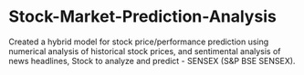 # Stock-Market-Prediction-Analysis
Created a hybrid model for stock price/performance prediction using numerical analysis of historical stock prices, and sentimental analysis of news headlines, Stock to analyze and predict - SENSEX (S&amp;P BSE SENSEX).

